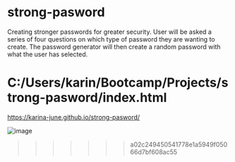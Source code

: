 # strong-pasword
Creating stronger passwords for greater security. User will be asked a series of four questions on which type of password they are wanting to create. The password generator will then create a random password with what the user has selected. 

C:/Users/karin/Bootcamp/Projects/strong-pasword/index.html 
=======
https://karina-june.github.io/strong-pasword/


![image](https://user-images.githubusercontent.com/116246298/204399189-ec189eba-429e-4c4f-8d4b-a789df71ae35.png)
>>>>>>> a02c249450541778e1a5949f05066d7bf608ac55
